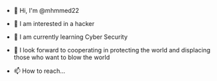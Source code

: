 - 👋 Hi, I'm @mhmmed22
- 👀 I am interested in a hacker
- 🌱 I am currently learning Cyber Security
- 💞️ I look forward to cooperating in protecting the world and displacing those who want to blow the world

- 📫 How to reach...

<!---
mhmmed22/mhmmed22 is a ✨ special ✨ repository because its `README.md` (this file) appears on your GitHub profile.
You can click the Preview link to take a look at your changes.
--->
